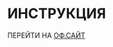 # ИНСТРУКЦИЯ        
ПЕРЕЙТИ НА [ОФ.САЙТ](https://lk.guideh.com/osago20/case/?id=2129b6a0-abda-472a-a58f-30a79140d804)


